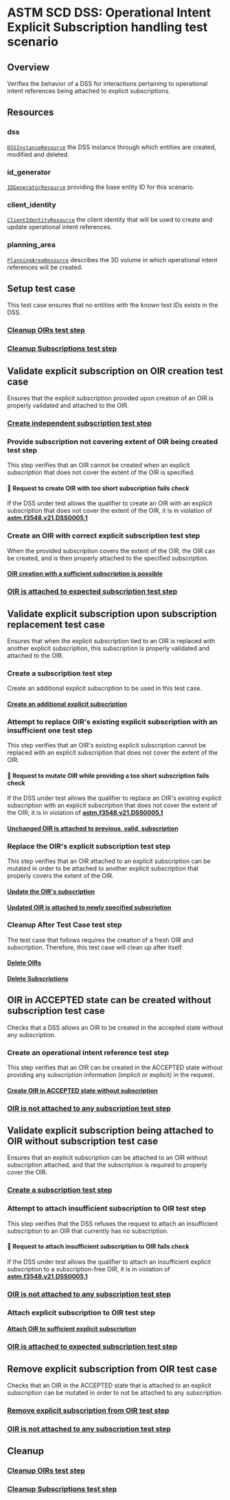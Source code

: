 # ASTM SCD DSS: Operational Intent Explicit Subscription handling test scenario

## Overview

Verifies the behavior of a DSS for interactions pertaining to operational intent references being attached to explicit subscriptions.

## Resources

### dss

[`DSSInstanceResource`](../../../../resources/astm/f3548/v21/dss.py) the DSS instance through which entities are created, modified and deleted.

### id_generator

[`IDGeneratorResource`](../../../../resources/interuss/id_generator.py) providing the base entity ID for this scenario.

### client_identity

[`ClientIdentityResource`](../../../../resources/communications/client_identity.py) the client identity that will be used to create and update operational intent references.

### planning_area

[`PlanningAreaResource`](../../../../resources/astm/f3548/v21/planning_area.py) describes the 3D volume in which operational intent references will be created.

## Setup test case

This test case ensures that no entities with the known test IDs exists in the DSS.

### [Cleanup OIRs test step](./clean_workspace_op_intents.md)

### [Cleanup Subscriptions test step](./clean_workspace_subs.md)

## Validate explicit subscription on OIR creation test case

Ensures that the explicit subscription provided upon creation of an OIR is properly validated and attached to the OIR.

### [Create independent subscription test step](./fragments/sub/crud/create_query.md)

### Provide subscription not covering extent of OIR being created test step

This step verifies that an OIR cannot be created when an explicit subscription that does not cover the extent of the OIR is specified.

#### 🛑 Request to create OIR with too short subscription fails check

If the DSS under test allows the qualifier to create an OIR with an explicit subscription that does not cover the extent of the OIR,
it is in violation of **[astm.f3548.v21.DSS0005,1](../../../../requirements/astm/f3548/v21.md)**

### Create an OIR with correct explicit subscription test step

When the provided subscription covers the extent of the OIR, the OIR can be created, and is then properly
attached to the specified subscription.

#### [OIR creation with a sufficient subscription is possible](./fragments/oir/crud/create_query.md)

### [OIR is attached to expected subscription test step](./fragments/oir/oir_has_expected_subscription.md)

## Validate explicit subscription upon subscription replacement test case

Ensures that when the explicit subscription tied to an OIR is replaced with another explicit subscription,
this subscription is properly validated and attached to the OIR.

### Create a subscription test step

Create an additional explicit subscription to be used in this test case.

#### [Create an additional explicit subscription](./fragments/sub/crud/create_query.md)

### Attempt to replace OIR's existing explicit subscription with an insufficient one test step

This step verifies that an OIR's existing explicit subscription cannot be replaced with an explicit subscription that does not cover the extent of the OIR.

#### 🛑 Request to mutate OIR while providing a too short subscription fails check

If the DSS under test allows the qualifier to replace an OIR's existing explicit subscription with an explicit subscription that does not cover the extent of the OIR,
it is in violation of **[astm.f3548.v21.DSS0005,1](../../../../requirements/astm/f3548/v21.md)**

#### [Unchanged OIR is attached to previous, valid, subscription](./fragments/oir/oir_has_expected_subscription.md)

### Replace the OIR's explicit subscription test step

This step verifies that an OIR attached to an explicit subscription can be mutated in order to be attached
to another explicit subscription that properly covers the extent of the OIR.

#### [Update the OIR's subscription](./fragments/oir/crud/update_query.md)

#### [Updated OIR is attached to newly specified subscription](./fragments/oir/oir_has_expected_subscription.md)

### Cleanup After Test Case test step

The test case that follows requires the creation of a fresh OIR and subscription. Therefore, this test case will clean up after itself.

#### [Delete OIRs](./fragments/oir/crud/delete_query.md)

#### [Delete Subscriptions](./fragments/sub/crud/delete_query.md)

## OIR in ACCEPTED state can be created without subscription test case

Checks that a DSS allows an OIR to be created in the accepted state without any subscription.

### Create an operational intent reference test step

This step verifies that an OIR can be created in the ACCEPTED state without providing any subscription information (implicit or explicit) in the request.

#### [Create OIR in ACCEPTED state without subscription](./fragments/oir/crud/create_query.md)

### [OIR is not attached to any subscription test step](./fragments/oir/oir_has_no_subscription.md)

## Validate explicit subscription being attached to OIR without subscription test case

Ensures that an explicit subscription can be attached to an OIR without subscription attached, and that the subscription is required to properly cover the OIR.

### [Create a subscription test step](./fragments/sub/crud/create_query.md)

### Attempt to attach insufficient subscription to OIR test step

This step verifies that the DSS refuses the request to attach an insufficient subscription to an OIR that currently has no subscription.

#### 🛑 Request to attach insufficient subscription to OIR fails check

If the DSS under test allows the qualifier to attach an insufficient explicit subscription to a subscription-free OIR,
it is in violation of **[astm.f3548.v21.DSS0005,1](../../../../requirements/astm/f3548/v21.md)**

### [OIR is not attached to any subscription test step](./fragments/oir/oir_has_no_subscription.md)

### Attach explicit subscription to OIR test step

#### [Attach OIR to sufficient explicit subscription](./fragments/oir/crud/update_query.md)

### [OIR is attached to expected subscription test step](./fragments/oir/oir_has_expected_subscription.md)

## Remove explicit subscription from OIR test case

Checks that an OIR in the ACCEPTED state that is attached to an explicit subscription can be mutated in order to not be attached to any subscription.

### [Remove explicit subscription from OIR test step](./fragments/oir/crud/update_query.md)

### [OIR is not attached to any subscription test step](./fragments/oir/oir_has_no_subscription.md)

## Cleanup

### [Cleanup OIRs test step](./clean_workspace_op_intents.md)

### [Cleanup Subscriptions test step](./clean_workspace_subs.md)
